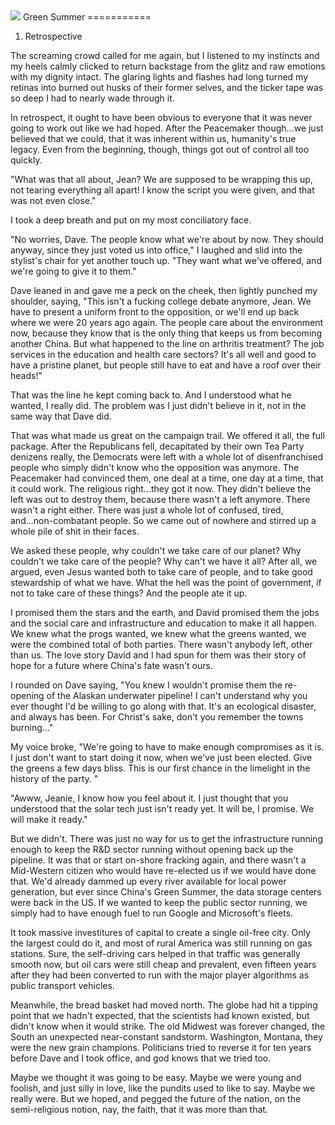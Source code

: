 <img src="http://farm1.staticflickr.com/93/245885083_46e169829d.jpg" />
Green Summer
===========


1. Retrospective  

The screaming crowd called for me again, but I listened to my instincts and my heels calmly clicked to return backstage from the glitz and raw emotions with my dignity intact.  The glaring lights and flashes had long turned my retinas into burned out husks of their former selves, and the ticker tape was so deep I had to nearly wade through it. 

In retrospect, it ought to have been obvious to everyone that it was never going to work out like we had hoped. After the Peacemaker though...we just believed that we could, that it was inherent within us, humanity's true legacy.  Even from the beginning, though, things got out of control all too quickly. 

"What was that all about, Jean?  We are supposed to be wrapping this up, not tearing everything all apart!  I know the script you were given, and that was not even close."

I took a deep breath and put on my most conciliatory face. 

"No worries, Dave.  The people know what we're about by now.  They should anyway, since they just voted us into office," I laughed and slid into the stylist's chair for yet another touch up. "They want what we've offered, and we're going to give it to them."

Dave leaned in and gave me a peck on the cheek, then lightly punched my shoulder, saying, "This isn't a fucking college debate anymore, Jean.  We have to present a uniform front to the opposition, or we'll end up back where we were 20 years ago again.  The people care about the environment now, because they know that is the only thing that keeps us from becoming another China.  But what happened to the line on arthritis treatment?  The job services in the education and health care sectors?  It's all well and good to have a pristine planet, but people still have to eat and have a roof over their heads!"

That was the line he kept coming back to. And I understood what he wanted, I really did.  The problem was I just didn't believe in it, not in the same way that Dave did.  

That was what made us great on the campaign trail. We offered it all, the full package.  After the Republicans fell, decapitated by their own Tea Party denizens really, the Democrats were left with a whole lot of disenfranchised people who simply didn't know who the opposition was anymore. The Peacemaker had convinced them, one deal at a time, one day at a time, that it could work.  The religious right...they got it now. They didn't believe the left was out to destroy them, because there wasn't a left anymore. There wasn't a right either.  There was just a whole lot of confused, tired, and...non-combatant people.   So we came out of nowhere and stirred up a whole pile of shit in their faces.

We asked these people, why couldn't we take care of our planet?  Why couldn't we take care of the people? Why can't we have it all? After all, we argued, even Jesus wanted both to take care of people, and to take good stewardship of what we have. What the hell was the point of government, if not to take care of these things?  And the people ate it up. 

I promised them the stars and the earth, and David promised them the jobs and the social care and infrastructure and education to make it all happen.  We knew what the progs wanted, we knew what the greens wanted, we were the combined total of both parties.  There wasn't anybody left, other than us.  The love story David and I had spun for them was their story of hope for a future where China's fate wasn't ours.  

I rounded on Dave saying, "You knew I wouldn't promise them the re-opening of the Alaskan underwater pipeline!  I can't understand why you ever thought I'd be willing to go along with that.  It's an ecological disaster, and always has been. For Christ's sake, don't you remember the towns burning..."

My voice broke, "We're going to have to make enough compromises as it is. I just don't want to start doing it now, when we've just been elected. Give the greens a few days bliss.  This is our first chance in the limelight in the history of the party. "

"Awww, Jeanie, I know how you feel about it. I just thought that you understood that the solar tech just isn't ready yet. It will be, I promise. We will make it ready."

But we didn't. There was just no way for us to get the infrastructure running enough to keep the R&D sector running without opening back up the pipeline. It was that or start on-shore fracking again, and there wasn't a Mid-Western citizen who would have re-elected us if we would have done that. We'd already dammed up every river available for local power generation, but ever since China's Green Summer, the data storage centers were back in the US.  If we wanted to keep the public sector running, we simply had to have enough fuel to run Google and Microsoft's fleets. 

It took massive investitures of capital to create a single oil-free city.  Only the largest could do it, and most of rural America was still running on gas stations.   Sure, the self-driving cars helped in that traffic was generally smooth now, but oil cars were still cheap and prevalent, even fifteen years after they had been converted to run with the major player algorithms as public transport vehicles. 

Meanwhile, the bread basket had moved north.  The globe had hit a tipping point that we hadn't expected, that the scientists had known existed, but didn't know when it would strike. The old Midwest was forever changed, the South an unexpected near-constant sandstorm. Washington, Montana, they were the new grain champions.  Politicians tried to reverse it for ten years before Dave and I took office, and god knows that we tried too.

Maybe we thought it was going to be easy.  Maybe we were young and foolish, and just silly in love, like the pundits used to like to say.  Maybe we really were. But we hoped, and pegged the future of the nation, on the semi-religious notion, nay, the faith, that it was more than that. 